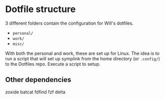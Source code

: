 # Dotfile structure
3 different folders contain the configuration for Will's dotfiles.
- `personal/`
- `work/`
- `misc/`

With both the personal and work, these are set up for Linux. The idea is to run a script that will set up symplink from the home directory (or `.config/`) to the Dotfiles repo. Execute a script to setup. 


## Other dependencies
zoxide
batcat
fdfind
fzf
delta